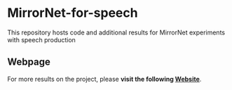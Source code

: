 # MirrorNet-for-speech

This repository hosts code and additional results for MirrorNet experiments with speech production

## Webpage

For more results on the project, please **visit the following [Website](https://yashish92.github.io/MirrorNet-for-speech/)**.

